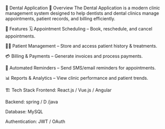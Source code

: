 🦷 Dental Application
📌 Overview
The Dental Application is a modern clinic management system designed to help dentists and dental clinics manage appointments, patient records, and billing efficiently.

🚀 Features
🗓 Appointment Scheduling – Book, reschedule, and cancel appointments.

👨‍⚕️ Patient Management – Store and access patient history & treatments.

💳 Billing & Payments – Generate invoices and process payments.

📧 Automated Reminders – Send SMS/email reminders for appointments.

📊 Reports & Analytics – View clinic performance and patient trends.

🏗 Tech Stack
Frontend: React.js / Vue.js / Angular

Backend: spring  / D /java

Database: MySQL 

Authentication: JWT / OAuth

